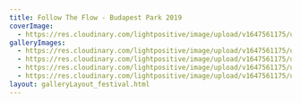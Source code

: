 ```yaml
---
title: Follow The Flow - Budapest Park 2019
coverImage:
  - https://res.cloudinary.com/lightpositive/image/upload/v1647561175/uploads/Follow%20The%20Flow%20-%20Budapest%20Park%202019/ftf.jpg
galleryImages: 
  - https://res.cloudinary.com/lightpositive/image/upload/v1647561175/uploads/Follow%20The%20Flow%20-%20Budapest%20Park%202019/ftf1.jpg
  - https://res.cloudinary.com/lightpositive/image/upload/v1647561175/uploads/Follow%20The%20Flow%20-%20Budapest%20Park%202019/ftf2.jpg
  - https://res.cloudinary.com/lightpositive/image/upload/v1647561175/uploads/Follow%20The%20Flow%20-%20Budapest%20Park%202019/ftf3.jpg
  - https://res.cloudinary.com/lightpositive/image/upload/v1647561175/uploads/Follow%20The%20Flow%20-%20Budapest%20Park%202019/ftf.jpg
layout: galleryLayout_festival.html
---
```

